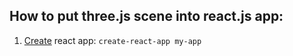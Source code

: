 ## How to put three.js scene into react.js app: 

1. [Create](https://github.com/facebook/create-react-app) react app: `create-react-app my-app`
